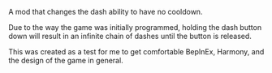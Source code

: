 A mod that changes the dash ability to have no cooldown.

Due to the way the game was initially programmed, holding the dash button down will result in an infinite chain of dashes until the button is released.

This was created as a test for me to get comfortable BepInEx, Harmony, and the design of the game in general.
